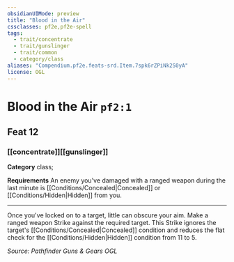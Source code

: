 ```yaml
---
obsidianUIMode: preview
title: "Blood in the Air"
cssclasses: pf2e,pf2e-spell
tags:
  - trait/concentrate
  - trait/gunslinger
  - trait/common
  - category/class
aliases: "Compendium.pf2e.feats-srd.Item.7spk6rZPiNk2S0yA"
license: OGL
---
```

# Blood in the Air `pf2:1`
## Feat 12
### [[concentrate]][[gunslinger]]

**Category** class; 




**Requirements** An enemy you've damaged with a ranged weapon during the last minute is [[Conditions/Concealed|Concealed]] or [[Conditions/Hidden|Hidden]] from you.

* * *

Once you've locked on to a target, little can obscure your aim. Make a ranged weapon Strike against the required target. This Strike ignores the target's [[Conditions/Concealed|Concealed]] condition and reduces the flat check for the [[Conditions/Hidden|Hidden]] condition from 11 to 5.

*Source: Pathfinder Guns & Gears*
*OGL*